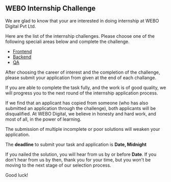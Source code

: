 ## WEBO Internship Challenge 

We are glad to know that your are interested in doing internship at WEBO Digital Pvt Ltd. 

Here are the list of the internship challenges. Please choose one of the following speciali areas below and complete the challenge.

* [Frontend](https://github.com/WEBO-Digital/internship-challenges/tree/dev/Frontend)
* [Backend](https://github.com/WEBO-Digital/internship-challenges/tree/dev/Backend)
* [QA](https://github.com/WEBO-Digital/internship-challenges/tree/dev/QA)

After choosing the career of interest and the completion of the challenge, please submit your application from given at the end of each challange. 

If you are able to complete the task fully, and the work is of good quality, we will progress you to the next round of the internship application process.

If we find that an applicant has copied from someone (who has also submitted an application through the challenge), both applicants will be disqualified. At WEBO Digital, we believe in honesty and hard work, and most of all, in the power of learning.

The submission of multiple incomplete or poor solutions will weaken your application.

The **deadline** to submit your task and application is **Date, Midnight** 

If you nailed the solution, you will hear from us by or before **Date**. If you don't hear from us by then, thank you for your time, but you won't be moving to the next stage of our selection process. 

Good luck!
